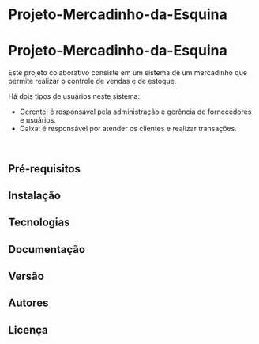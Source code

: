 # Projeto-Mercadinho-da-Esquina
# Projeto-Mercadinho-da-Esquina

Este projeto colaborativo consiste em um sistema de um mercadinho que permite realizar o controle de vendas e de estoque.

Há dois tipos de usuários neste sistema: 
- Gerente: é responsável pela administração e gerência de fornecedores e usuários.
- Caixa: é responsável por atender os clientes e realizar transações.

<br>

## Pré-requisitos

## Instalação

## Tecnologias

## Documentação

## Versão

## Autores

## Licença
